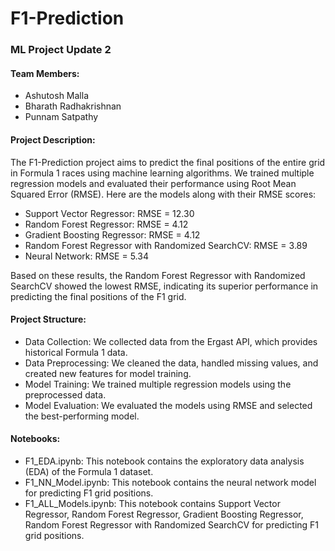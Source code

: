 # F1-Prediction
### ML Project Update 2

#### Team Members:
- Ashutosh Malla
- Bharath Radhakrishnan
- Punnam Satpathy

#### Project Description:
The F1-Prediction project aims to predict the final positions of the entire grid in Formula 1 races using machine learning algorithms. We trained multiple regression models and evaluated their performance using Root Mean Squared Error (RMSE). Here are the models along with their RMSE scores:

- Support Vector Regressor: RMSE = 12.30
- Random Forest Regressor: RMSE = 4.12
- Gradient Boosting Regressor: RMSE = 4.12
- Random Forest Regressor with Randomized SearchCV: RMSE = 3.89
- Neural Network: RMSE = 5.34

Based on these results, the Random Forest Regressor with Randomized SearchCV showed the lowest RMSE, indicating its superior performance in predicting the final positions of the F1 grid. 

#### Project Structure:

- Data Collection: We collected data from the Ergast API, which provides historical Formula 1 data.
- Data Preprocessing: We cleaned the data, handled missing values, and created new features for model training.
- Model Training: We trained multiple regression models using the preprocessed data.
- Model Evaluation: We evaluated the models using RMSE and selected the best-performing model.

#### Notebooks:

- F1_EDA.ipynb: This notebook contains the exploratory data analysis (EDA) of the Formula 1 dataset.
- F1_NN_Model.ipynb: This notebook contains the neural network model for predicting F1 grid positions.
- F1_ALL_Models.ipynb: This notebook contains Support Vector Regressor, Random Forest Regressor, Gradient Boosting Regressor, Random Forest Regressor with Randomized SearchCV for predicting F1 grid positions.

